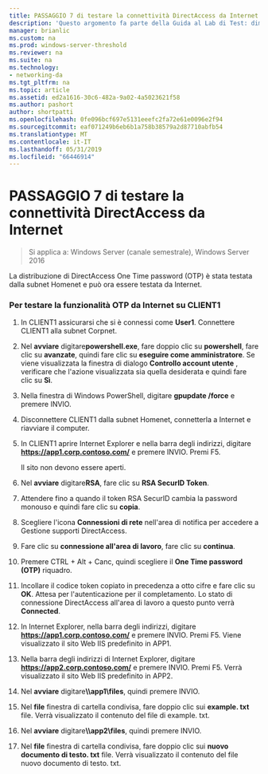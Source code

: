 ```yaml
---
title: PASSAGGIO 7 di testare la connettività DirectAccess da Internet
description: 'Questo argomento fa parte della Guida al Lab di Test: dimostrare DirectAccess con autenticazione OTP e SecurID RSA per Windows Server 2016'
manager: brianlic
ms.custom: na
ms.prod: windows-server-threshold
ms.reviewer: na
ms.suite: na
ms.technology:
- networking-da
ms.tgt_pltfrm: na
ms.topic: article
ms.assetid: ed2a1616-30c6-482a-9a02-4a5023621f58
ms.author: pashort
author: shortpatti
ms.openlocfilehash: 0fe096bcf697e5131eeefc2fa72e61e0096e2f94
ms.sourcegitcommit: eaf071249b6eb6b1a758b38579a2d87710abfb54
ms.translationtype: MT
ms.contentlocale: it-IT
ms.lasthandoff: 05/31/2019
ms.locfileid: "66446914"
---
```

# <a name="step-7-test-directaccess-connectivity-from-the-internet"></a>PASSAGGIO 7 di testare la connettività DirectAccess da Internet

>Si applica a: Windows Server (canale semestrale), Windows Server 2016

La distribuzione di DirectAccess One Time password (OTP) è stata testata dalla subnet Homenet e può ora essere testata da Internet.  
  
### <a name="to-test-otp-functionality-from-the-internet-on-client1"></a>Per testare la funzionalità OTP da Internet su CLIENT1  
  
1. In CLIENT1 assicurarsi che si è connessi come **User1**. Connettere CLIENT1 alla subnet Corpnet.  
  
2. Nel **avviare** digitare**powershell.exe**, fare doppio clic su **powershell**, fare clic su **avanzate**, quindi fare clic su **eseguire come amministratore**. Se viene visualizzata la finestra di dialogo **Controllo account utente** , verificare che l'azione visualizzata sia quella desiderata e quindi fare clic su **Sì**.  
  
3. Nella finestra di Windows PowerShell, digitare **gpupdate /force** e premere INVIO.  
  
4. Disconnettere CLIENT1 dalla subnet Homenet, connetterla a Internet e riavviare il computer.  
  
5. In CLIENT1 aprire Internet Explorer e nella barra degli indirizzi, digitare **https://app1.corp.contoso.com/** e premere INVIO. Premi F5.  
  
   Il sito non devono essere aperti.  
  
6. Nel **avviare** digitare**RSA**, fare clic su **RSA SecurID Token**.  
  
7. Attendere fino a quando il token RSA SecurID cambia la password monouso e quindi fare clic su **copia**.  
  
8. Scegliere l'icona **Connessioni di rete** nell'area di notifica per accedere a Gestione supporti DirectAccess.  
  
9. Fare clic su **connessione all'area di lavoro**, fare clic su **continua**.  
  
10. Premere CTRL + Alt + Canc, quindi scegliere il **One Time password (OTP)** riquadro.  
  
11. Incollare il codice token copiato in precedenza a otto cifre e fare clic su **OK**. Attesa per l'autenticazione per il completamento. Lo stato di connessione DirectAccess all'area di lavoro a questo punto verrà **Connected**.  
  
12. In Internet Explorer, nella barra degli indirizzi, digitare **https://app1.corp.contoso.com/** e premere INVIO. Premi F5. Viene visualizzato il sito Web IIS predefinito in APP1.  
  
13. Nella barra degli indirizzi di Internet Explorer, digitare **https://app2.corp.contoso.com/** e premere INVIO. Premi F5. Verrà visualizzato il sito Web IIS predefinito in APP2.  
  
14. Nel **avviare** digitare<strong>\\\app1\files</strong>, quindi premere INVIO.  
  
15. Nel **file** finestra di cartella condivisa, fare doppio clic sui **example. txt** file. Verrà visualizzato il contenuto del file di example. txt.  
  
16. Nel **avviare** digitare<strong>\\\app2\files</strong>, quindi premere INVIO.  
  
17. Nel **file** finestra di cartella condivisa, fare doppio clic sui **nuovo documento di testo. txt** file. Verrà visualizzato il contenuto del file nuovo documento di testo. txt.  
  


